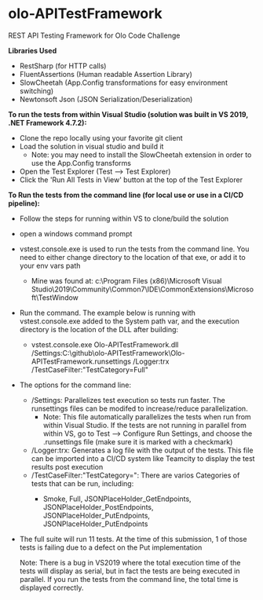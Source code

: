 # olo-APITestFramework
REST API Testing Framework for Olo Code Challenge

**Libraries Used**
- RestSharp (for HTTP calls)
- FluentAssertions (Human readable Assertion Library)
- SlowCheetah (App.Config transformations for easy environment switching)
- Newtonsoft Json (JSON Serialization/Deserialization)

**To run the tests from within Visual Studio (solution was built in VS 2019, .NET Framework 4.7.2):**
- Clone the repo locally using your favorite git client
- Load the solution in visual studio and build it
  - Note: you may need to install the SlowCheetah extension in order to use the App.Config transforms
- Open the Test Explorer (Test --> Test Explorer)
- Click the 'Run All Tests in View' button at the top of the Test Explorer

**To Run the tests from the command line (for local use or use in a CI/CD pipeline):**
- Follow the steps for running within VS to clone/build the solution
- open a windows command prompt
- vstest.console.exe is used to run the tests from the command line.  You need to either change directory to the location of that exe, or add it to your env vars path
  - Mine was found at: c:\Program Files (x86)\Microsoft Visual Studio\2019\Community\Common7\IDE\CommonExtensions\Microsoft\TestWindow
- Run the command.  The example below is running with vstest.console.exe added to the System path var, and the execution directory is the location of the DLL after building:
  - vstest.console.exe Olo-APITestFramework.dll /Settings:C:\github\olo-APITestFramework\Olo-APITestFramework\.runsettings /Logger:trx /TestCaseFilter:"TestCategory=Full"
- The options for the command line:
  - /Settings: Parallelizes test execution so tests run faster.  The runsettings files can be modifed to increase/reduce parallelization. 
    - Note: This file automatically parallelizes the tests when run from within Visual Studio.  If the tests are not running in parallel from within VS, go to Test --> Configure Run Settings, and choose the .runsettings file (make sure it is marked with a checkmark)
  - /Logger:trx: Generates a log file with the output of the tests.  This file can be imported into a CI/CD system like Teamcity to display the test results post execution
  - /TestCaseFilter:"TestCategory=<x>": There are varios Categories of tests that can be run, including: 
     - Smoke, Full, JSONPlaceHolder_GetEndpoints, JSONPlaceHolder_PostEndpoints, JSONPlaceHolder_PutEndpoints, JSONPlaceHolder_PutEndpoints
- The full suite will run 11 tests.  At the time of this submission, 1 of those tests is failing due to a defect on the Put implementation
  
  Note: There is a bug in VS2019 where the total execution time of the tests will display as serial, but in fact the tests are being executed in parallel.  If you run the tests from the command line, the total time is displayed correctly.  
